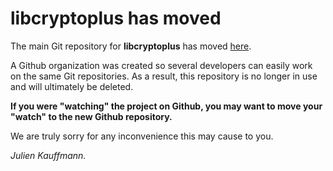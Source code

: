 libcryptoplus has moved
=====================

The main Git repository for **libcryptoplus** has moved [here](https://github.com/freelan-developers/libcryptoplus).

A Github organization was created so several developers can easily work on the same Git repositories. As a result, this repository is no longer in use and will ultimately be deleted.

**If you were "watching" the project on Github, you may want to move your "watch" to the new Github repository.**

We are truly sorry for any inconvenience this may cause to you.

*Julien Kauffmann.*
